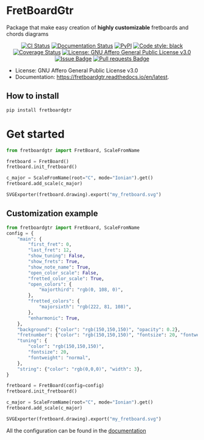 # FretBoardGtr

Package that make easy creation of **highly customizable** fretboards and chords diagrams

<p align="center">
    <a href="https://github.com/antscloud/fretboardgtr/actions"><img alt="CI Status" src="https://github.com/antscloud/fretboardgtr/actions/workflows/ci.yaml/badge.svg?branch=main"></a>
    <a href="https://fretboardgtr.readthedocs.io/en/latest"><img alt="Documentation Status" src="https://readthedocs.org/projects/fretboardgtr/badge/?version=latest"></a>
    <a href="https://pypi.org/project/fretboardgtr"><img alt="PyPI" src="https://img.shields.io/pypi/v/fretboardgtr.svg"></a>
    <a href="https://github.com/antscloud/fretboardgtr"><img alt="Code style: black" src="https://img.shields.io/badge/code%20style-black-000000.svg"></a>
    <a href="https://codecov.io/gh/antscloud/fretboardgtr"><img alt="Coverage Status" src="https://codecov.io/gh/antscloud/fretboardgtr/branch/main/graph/badge.svg"></a>
    <a href="https://www.gnu.org/licenses/agpl-3.0"><img alt="License: GNU Affero General Public License v3.0" src="https://img.shields.io/badge/License-AGPL_v3-blue.svg"></a>
    <a href="https://github.com/antscloud/fretboardgtr/issues"><img alt="Issue Badge" src="https://img.shields.io/github/issues/antscloud/fretboardgtr"></a>
    <a href="https://github.com/antscloud/fretboardgtr/pulls"><img alt="Pull requests Badge" src="https://img.shields.io/github/issues-pr/antscloud/fretboardgtr"></a>
</p>

- License: GNU Affero General Public License v3.0
- Documentation: https://fretboardgtr.readthedocs.io/en/latest.

## How to install

```shell
pip install fretboardgtr
```

# Get started

```python
from fretboardgtr import FretBoard, ScaleFromName

fretboard = FretBoard()
fretboard.init_fretboard()

c_major = ScaleFromName(root="C", mode="Ionian").get()
fretboard.add_scale(c_major)

SVGExporter(fretboard.drawing).export("my_fretboard.svg")
```

## Customization example
```python
from fretboardgtr import FretBoard, ScaleFromName
config = {
    "main": {
        "first_fret": 0,
        "last_fret": 12,
        "show_tuning": False,
        "show_frets": True,
        "show_note_name": True,
        "open_color_scale": False,
        "fretted_color_scale": True,
        "open_colors": {
            "majorthird": "rgb(0, 108, 0)",
        },
        "fretted_colors": {
            "majorsixth": "rgb(222, 81, 108)",
        },
        "enharmonic": True,
    },
    "background": {"color": "rgb(150,150,150)", "opacity": 0.2},
    "fretnumber": {"color": "rgb(150,150,150)", "fontsize": 20, "fontweight": "bold"},
    "tuning": {
        "color": "rgb(150,150,150)",
        "fontsize": 20,
        "fontweight": "normal",
    },
    "string": {"color": "rgb(0,0,0)", "width": 3},
}

fretboard = FretBoard(config=config)
fretboard.init_fretboard()

c_major = ScaleFromName(root="C", mode="Ionian").get()
fretboard.add_scale(c_major)

SVGExporter(fretboard.drawing).export("my_fretboard.svg")
```

All the configuration can be found in the [documentation](https://fretboardgtr.readthedocs.io/en/latest)
